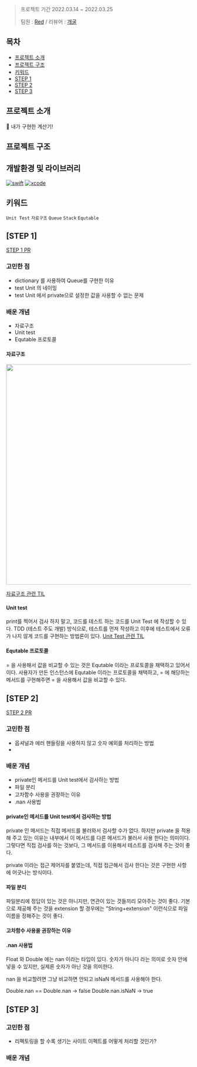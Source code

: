 >프로젝트 기간 2022.03.14 ~ 2022.03.25
>
>팀원 : [Red](https://github.com/cherrishRed) / 리뷰어 : [개굴](https://github.com/yoo-kie)

## 목차

- [프로젝트 소개](#프로젝트-소개)
- [프로젝트 구조](#프로젝트-구조)
- [키워드](#키워드)
- [STEP 1](#step-1)
- [STEP 2](#step-2)
- [STEP 3](#step-3)

## 프로젝트 소개

🧮 내가 구현한 계산기!


## 프로젝트 구조 

## 개발환경 및 라이브러리

[![swift](https://img.shields.io/badge/swift-5.0-orange)]()
[![xcode](https://img.shields.io/badge/Xcode-13.0-blue)]()

## 키워드
`Unit Test` `자료구조` `Queue` `Stack` `Equtable`

## [STEP 1]
[STEP 1 PR](https://github.com/yagom-academy/ios-calculator-app/pull/164)

### 고민한 점
- dictionary 를 사용하여 Queue를 구현한 이유
- test Unit 의 네이밍
- test Unit 에서 private으로 설정한 값을 사용할 수 없는 문제

### 배운 개념
- 자료구조
- Unit test
- Equtable 프로토콜

#### 자료구조

<center><img src="https://i.imgur.com/c5rhhLJ.jpg" width = "600"></center>

[자료구조 관련 TIL](https://github.com/cherrishRed/TIL/blob/main/2022/2022.03.17.md)

#### Unit test
print를 찍어서 검사 하지 말고, 코드를 테스트 하는 코드를 Unit Test 에 작성할 수 있다. 
TDD (테스트 주도 개발) 방식으로, 테스트를 먼저 작성하고 이후에 테스트에서 오류가 나지 않게 코드를 구현하는 방법론이 있다. 
[Unit Test 관련 TIL](https://github.com/cherrishRed/TIL/blob/main/2022/2022.03.14.md)

#### Equtable 프로토콜
= 을 사용해서 값을 비교할 수 있는 것은 Equtable 이라는 프로토콜을 채택하고 있어서 이다. 
사용자가 만든 인스턴스에 Equtable 이라는 프로토콜을 채택하고, = 에 해당하는 메서드를 구현해주면 = 을 사용해서 값을 비교할 수 있다.

## [STEP 2]
[STEP 2 PR](https://github.com/yagom-academy/ios-calculator-app/pull/185)
### 고민한 점
- 옵셔널과 에러 핸들링을 사용하지 않고 숫자 예외를 처리하는 방법
- 

### 배운 개념
- private인 메서드를 Unit test에서 검사하는 방법 
- 파일 분리 
- 고차함수 사용을 권장하는 이유 
- .nan 사용법 

#### private인 메서드를 Unit test에서 검사하는 방법
private 인 메서드는 직접 메서드를 불러와서 검사할 수가 없다. 
하지만 private 을 적용해 주고 있는 이유는 내부에서 이 메서드를 다른 메서드가 불러서 사용 한다는 의미이다. 그렇다면 직접 검사를 하는 것보다, 그 메서드를 이용해서 테스트를 검사해 주는 것이 좋다. 

private 이라는 접근 제어자를 붙였는데, 직접 접근해서 검사 한다는 것은 구현한 사항에 어긋나는 방식이다. 

#### 파일 분리
파일분리에 정답이 있는 것은 아니지만, 연관이 있는 것들끼리 모아주는 것이 좋다. 
기본으로 제공해 주는 것을 extension 할 경우에는 "String+extension" 이런식으로 파일 이름을 정해주는 것이 좋다. 

#### 고차함수 사용을 권장하는 이유


#### .nan 사용법
Float 와 Double 에는 nan 이라는 타입이 있다. 
숫자가 아니다 라는 의미로 숫자 안에 넣을 수 있지만, 실제론 숫자가 아닌 것을 의미한다.

nan 을 비교할려면 그냥 비교하면 안되고 isNaN 메서드를 사용해야 한다. 

Double.nan == Double.nan -> false
Double.nan.isNaN -> true 

## [STEP 3]
### 고민한 점
- 리펙토링을 할 수록 생기는 사이트 이펙트를 어떻게 처리할 것인가?

### 배운 개념



